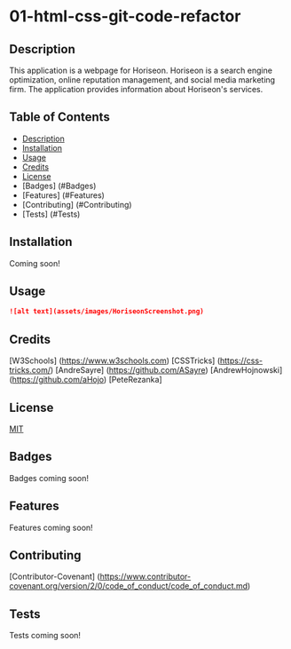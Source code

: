 # 01-html-css-git-code-refactor

## Description

This application is a webpage for Horiseon. Horiseon is a search engine optimization, online reputation management, and social media marketing firm. The application provides information about Horiseon's services.

## Table of Contents

* [Description](#Description)
* [Installation](#Installation)
* [Usage](#Usage)
* [Credits](#Credits)
* [License](#License)
* [Badges] (#Badges)
* [Features] (#Features)
* [Contributing] (#Contributing)
* [Tests] (#Tests)


## Installation

Coming soon!

## Usage

```md
![alt text](assets/images/HoriseonScreenshot.png)
```

## Credits

[W3Schools] (https://www.w3schools.com)
[CSSTricks] (https://css-tricks.com/)
[AndreSayre] (https://github.com/ASayre)
[AndrewHojnowski] (https://github.com/aHojo)
[PeteRezanka]

## License

[MIT](assets/license.txt)

## Badges

Badges coming soon!

## Features

Features coming soon!

## Contributing

[Contributor-Covenant] (https://www.contributor-covenant.org/version/2/0/code_of_conduct/code_of_conduct.md)

## Tests

Tests coming soon!